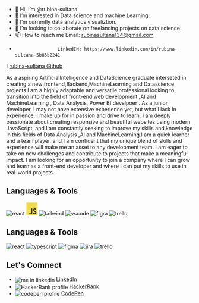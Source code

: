 - 👋 Hi, I’m @rubina-sultana
- 👀 I’m interested in Data science and machine Learning.
- 🌱 I’m currently data analytics visualiztion.
- 💞️ I’m looking to collaborate on freelancing projects on data science.
- 📫 How to reach me Email: rubinasultana134@gmail.com
-                     LinkedIN: https://www.linkedin.com/in/rubina-sultana-5b83b2241

! [rubina-sultana Github](https://github.com/catherineisonline/scandi/blob/main/Github%20profile.png?raw=true)

As a aspiring ArtificialIntelligence and DataScience graduate interseted in creating a new frontend,Backend,MachineLearning and Datascience projects
I am a highly adaptable and versatile professional looking to transition into the field of front-end web development ,AI and MachineLearning , Data Analysis,
Power BI develpoer . As a junior developer, I may not have extensive experience yet, but what I lack in experience, I make up for in passion and drive to learn.
I am deeply passionate about creating responsive and beautiful websites using modern JavaScript, and I am constantly seeking to improve my skills and knowledge in this fields of 
Data Analysis ,AI and MachineLearning.I am a quick learner and a team player, and I am confident that my unique blend of skills and experience will make me an asset to any
development team. I am eager to take on new challenges and contribute to projects that make a meaningful impact. I am looking for an opportunity to join a company where 
I can grow and learn as a front-end developer and where I can put my skills to use in real-world projects.


## Languages & Tools

<p>
<img sre="https://cdn.jsdelivr.net/gh/devicons/devicom/icons/react/react-original.svg" alt="react" width="35" height="35"/>
<img src="https://raw.githubusercontent.com/devicons/devicon/master/icons/javascript/javascript-original.svg" alt="javascript" width="30" height="35"/>
<ing sre="https://cdn.jsdelivr.net/gh/devicons/devicon/icons/typescript/typescript-plain.svg" alt="typescript" width="30" height="35"/>
<ing src="https://raw.githubusercontent.com/devicons/devicon/master/icons/css3/css3-original-wordmark.svg" alt="css3" width="40" height="40"/>
<img src="https://cdn.jsdelivr.net/gh/devicons/devicom/icons/tailwindess/tailwindcss-plain.svg" alt="tailwind" width="35" height="35" />
<ing src="https://cdn.jsdelivr.net/gh/devicons/devicom/icons/sass/sass-original.svg" alt="sass" width="35" height="35"/>
<ing src="https://raw.githubusercontent.com/devicons/devicon/master/icons/html5/htm15-original-wordmark.svg" alt="htm15" width="40" height="40"/>
<img sre="https://cdn.jsdelivr.net/gh/devicons/devicon/icons/vscode/vscode-original.svg" alt="vscode" width="35" height="35"/>
<img sre="https://cdn.jsdelivr.net/gh/devicons/devicom/icons/figma/figma-original.svg" alt="figra" width="30" height="35"/>
<ing Src="https://cdn.jsdelivr.net/gh/devicons/devicom/icons/git/git-original.svg" alt="git" width="35" height="35"/>
<ing sre="https://cdn.jsdelivr.net/gh/devicons/devicon/icons/jira/jira-original.svg" alt="jira" width="35" height="35"/>
<img src="https://cdn.jsdelivr.net/gh/devicons/devicon/icons/trello/trello-plain.svg" alt="trello" width="30" height="30"/>
</p>


## Languages & Tools

<img src="https://cdn.jsdelivr.net/gh/devicons/devicon/icoms/react/react-original.svg" alt="react" width="35" height="35"/>
<ing srcm"https://raw.githubusercontent.com/devicons/devicon/master/icons/javascript/javascript-origimal.svg" alt="javascript" width="30" height="35"/>
<img src="https://cdn.jsdelivr.net/gh/devicons/devicon/icons/typescript/typescript-ptaim.svg" alt="typescript" width="30" height="35"/>
<ing src="https://raw.githubusercontent.com/devicons/devicon/master/icons/css3/css3-original-wordmark.svg" alt="css3" width="40" height="40"/>
<ing src="https://cdn.jsdelivr.net/gh/devicons/devicon/icoms/tailwindcss/tailwindcss-plain.svg" alt="tailwind" width="35" height="35" />
<ing src="https://cdn.jsdelivr.net/gh/devicons/devicon/icoms/sass/sass-original.svg" alt="sass" width="35" height="35"/>
<ing src="https://raw.githubusercontent.com/devicons/devicon/master/icons/html5/htm15-original-wordmark.svg" alt="htm15" width="40" height="40"/>
<ing src="https://cdn.jsdelivr.net/gh/devicons/devicon/icons/vscode/vscode-original.svg" alt="vscode" width="35" height="35"/>
<img sre="https://cdn.jsdelivr.net/gh/devicons/devicom/icoms/figma/figma-original.svg" alt="figma" width="30" height="35"/>
<ing src="https://cdn.jsdelivr.net/gh/devicons/devicon/icons/git/git-original.svg" att="git" width="35" height="35"/>
<img src="https://cdn.jsdelivr.net/gh/devicons/devicon/icoms/jira/jira-original.svg" alt="jira" width="35" height="35"/>
<img srcm"https://cdn.jsdelivr.net/gh/devicons/devicon/icons/trello/trello-plain.svg" alt="trello" width="30" height="30"/>
</p>





## Let's Comnect

- <img align="center" src="https://cdn.jsdelivr.net/gh/devicons/devicon/icons/linkedin/linkedin-original.svg" alt="me in linkedin" height="auto"
width="20"/> [LinkedIn](https://www.linkedin.com/in/rubina-sultana-5b83b2241/")
- <img align="center" src="https://th.bing.com/th?id=OIP.ItmkH87e1K1GpQ8F2hyiegAAAA&w=273&h=228&c=8&rs=1&qlt=90&o=6&dpr=1.3&pid=3.1&rm=2" alt="HackerRank profile" height="auto" width="28"/> [HackerRank](https://www.hackerrank.com/profile/rubinasultana134")
- <img align="center" src="https://img.icons8.com/external-tal-revivo-shadow-tal-revivo/24/00e000/external-multi-platform-online-code-editor-and-open-
source-learning-service-logo-shadow-tal-revivo.png" alt="codepen profile" height="auto" width="20"/> [CodePen](https://codepen.io/catherineisonline")
